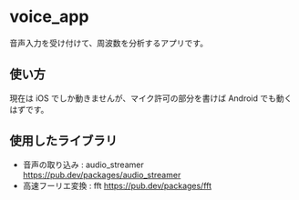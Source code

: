 # voice_app

音声入力を受け付けて、周波数を分析するアプリです。

## 使い方

現在は iOS でしか動きませんが、マイク許可の部分を書けば Android でも動くはずです。

## 使用したライブラリ
* 音声の取り込み : audio_streamer
https://pub.dev/packages/audio_streamer
* 高速フーリエ変換 : fft
https://pub.dev/packages/fft
